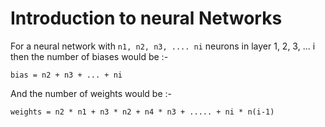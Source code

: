 # Introduction to neural Networks

For a neural network with `n1, n2, n3, .... ni` neurons in layer 1, 2, 3, ... i
then the number of biases would be :-

`bias = n2 + n3 + ... + ni`

And the number of weights would be :-

`weights = n2 * n1 + n3 * n2 + n4 * n3 + ..... + ni * n(i-1)`


